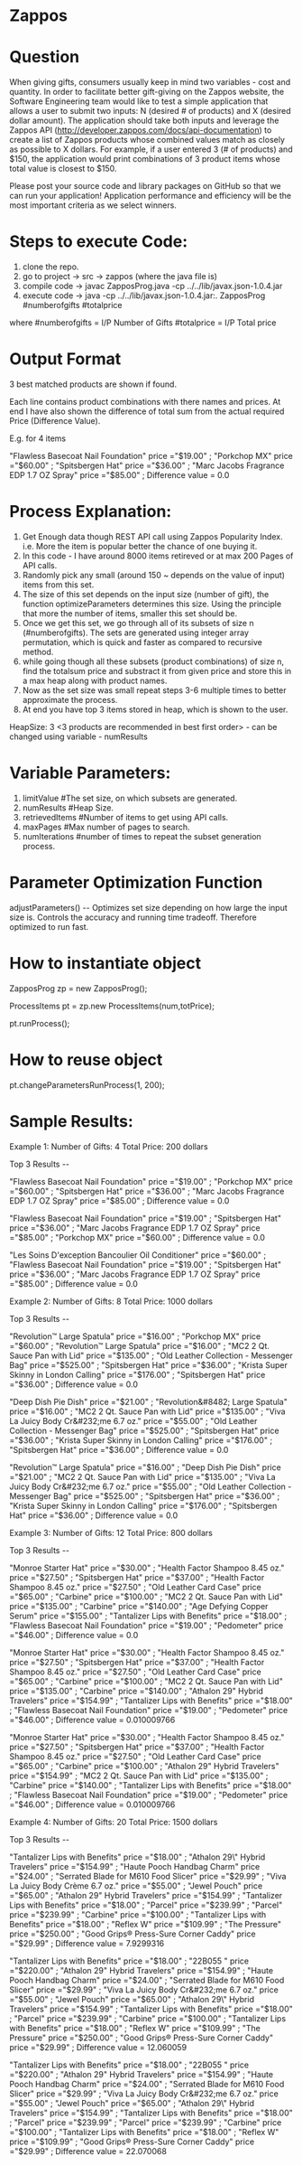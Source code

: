 Zappos
======
Question
========

When giving gifts, consumers usually keep in mind two variables - cost and quantity. In order to facilitate better gift-giving on the Zappos website, the Software Engineering team would like to test a simple application that allows a user to submit two inputs: N (desired # of products) and X (desired dollar amount). The application should take both inputs and leverage the Zappos API (http://developer.zappos.com/docs/api-documentation) to create a list of Zappos products whose combined values match as closely as possible to X dollars. For example, if a user entered 3 (# of products) and $150, the application would print combinations of 3 product items whose total value is closest to $150.

Please post your source code and library packages on GitHub so that we can run your application! Application performance and efficiency will be the most important criteria as we select winners.

Steps to execute Code:
============================================

1. clone the repo.
2. go to project -> src -> zappos (where the java file is)
3. compile code -> javac ZapposProg.java -cp ../../lib/javax.json-1.0.4.jar
4. execute code -> java -cp ../../lib/javax.json-1.0.4.jar:. ZapposProg #numberofgifts #totalprice

where #numberofgifts = I/P Number of Gifts
      #totalprice = I/P Total price
      

Output Format
============================================
3 best matched products are shown if found.

Each line contains product combinations with there names and prices. At end I have also shown the difference of total sum from the actual required Price (Difference Value).

E.g. for 4 items

"Flawless Basecoat Nail Foundation" price ="$19.00" ; "Porkchop MX" price ="$60.00" ; "Spitsbergen Hat" price ="$36.00" ; "Marc Jacobs Fragrance EDP 1.7 OZ Spray" price ="$85.00" ; 
Difference value = 0.0


Process Explanation:
============================================

1. Get Enough data though REST API call using Zappos Popularity Index. i.e. More the item is popular better the chance of one buying it.
2. In this code - I have around 8000 items retireved or at max 200 Pages of API calls.
3. Randomly pick any small (around 150 ~ depends on the value of input) items from this set.
4. The size of this set depends on the input size (number of gift), the function optimizeParameters determines this size. Using the principle that more the number of items, smaller this set should be.
5. Once we get this set, we go through all of its subsets of size n (#numberofgifts). The sets are generated using integer array permutation, which is quick and faster as compared to recursive method.
6. while going though all these subsets (product combinations) of size n, find the totalsum price and substract it from given price and store this in a max heap along with product names.
7. Now as the set size was small repeat steps 3-6 multiple times to better approximate the process.
8. At end you have top 3 items stored in heap, which is shown to the user.


HeapSize: 3 <3 products are recommended in best first order> - can be changed using variable - numResults



Variable Parameters:
============================================
1. limitValue      #The set size, on which subsets are generated.
2. numResults      #Heap Size.
3. retrievedItems  #Number of items to get using API calls.
4. maxPages        #Max number of pages to search.
5. numIterations   #number of times to repeat the subset generation process.



Parameter Optimization Function
============================================
adjustParameters() -- Optimizes set size depending on how large the input size is.
Controls the accuracy and running time tradeoff. Therefore optimized to run fast.


How to instantiate object
============================================
ZapposProg zp = new ZapposProg();

ProcessItems pt = zp.new ProcessItems(num,totPrice);

pt.runProcess();		


How to reuse object
============================================
pt.changeParametersRunProcess(1, 200);


Sample Results:
============================================

Example 1:
Number of Gifts: 4
Total Price: 200 dollars

Top 3 Results -- 

"Flawless Basecoat Nail Foundation" price ="$19.00" ; "Porkchop MX" price ="$60.00" ; "Spitsbergen Hat" price ="$36.00" ; "Marc Jacobs Fragrance EDP 1.7 OZ Spray" price ="$85.00" ; 
Difference value = 0.0

"Flawless Basecoat Nail Foundation" price ="$19.00" ; "Spitsbergen Hat" price ="$36.00" ; "Marc Jacobs Fragrance EDP 1.7 OZ Spray" price ="$85.00" ; "Porkchop MX" price ="$60.00" ; 
Difference value = 0.0

"Les Soins D'exception Bancoulier Oil Conditioner" price ="$60.00" ; "Flawless Basecoat Nail Foundation" price ="$19.00" ; "Spitsbergen Hat" price ="$36.00" ; "Marc Jacobs Fragrance EDP 1.7 OZ Spray" price ="$85.00" ; 
Difference value = 0.0



Example 2:
Number of Gifts: 8
Total Price: 1000 dollars

Top 3 Results -- 

"Revolution&#8482; Large Spatula" price ="$16.00" ; "Porkchop MX" price ="$60.00" ; "Revolution&#8482; Large Spatula" price ="$16.00" ; "MC2 2 Qt. Sauce Pan with Lid" price ="$135.00" ; "Old Leather Collection - Messenger Bag" price ="$525.00" ; "Spitsbergen Hat" price ="$36.00" ; "Krista Super Skinny in London Calling" price ="$176.00" ; "Spitsbergen Hat" price ="$36.00" ; 
Difference value = 0.0

"Deep Dish Pie Dish" price ="$21.00" ; "Revolution&#8482; Large Spatula" price ="$16.00" ; "MC2 2 Qt. Sauce Pan with Lid" price ="$135.00" ; "Viva La Juicy Body Cr&#232;me 6.7 oz." price ="$55.00" ; "Old Leather Collection - Messenger Bag" price ="$525.00" ; "Spitsbergen Hat" price ="$36.00" ; "Krista Super Skinny in London Calling" price ="$176.00" ; "Spitsbergen Hat" price ="$36.00" ; 
Difference value = 0.0

"Revolution&#8482; Large Spatula" price ="$16.00" ; "Deep Dish Pie Dish" price ="$21.00" ; "MC2 2 Qt. Sauce Pan with Lid" price ="$135.00" ; "Viva La Juicy Body Cr&#232;me 6.7 oz." price ="$55.00" ; "Old Leather Collection - Messenger Bag" price ="$525.00" ; "Spitsbergen Hat" price ="$36.00" ; "Krista Super Skinny in London Calling" price ="$176.00" ; "Spitsbergen Hat" price ="$36.00" ; 
Difference value = 0.0



Example 3:
Number of Gifts: 12
Total Price: 800 dollars

Top 3 Results -- 

"Monroe Starter Hat" price ="$30.00" ; "Health Factor Shampoo 8.45 oz." price ="$27.50" ; "Spitsbergen Hat" price ="$37.00" ; "Health Factor Shampoo 8.45 oz." price ="$27.50" ; "Old Leather Card Case" price ="$65.00" ; "Carbine" price ="$100.00" ; "MC2 2 Qt. Sauce Pan with Lid" price ="$135.00" ; "Carbine" price ="$140.00" ; "Age Defying Copper Serum" price ="$155.00" ; "Tantalizer Lips with Benefits" price ="$18.00" ; "Flawless Basecoat Nail Foundation" price ="$19.00" ; "Pedometer" price ="$46.00" ; 
Difference value = 0.0

"Monroe Starter Hat" price ="$30.00" ; "Health Factor Shampoo 8.45 oz." price ="$27.50" ; "Spitsbergen Hat" price ="$37.00" ; "Health Factor Shampoo 8.45 oz." price ="$27.50" ; "Old Leather Card Case" price ="$65.00" ; "Carbine" price ="$100.00" ; "MC2 2 Qt. Sauce Pan with Lid" price ="$135.00" ; "Carbine" price ="$140.00" ; "Athalon 29\" Hybrid Travelers" price ="$154.99" ; "Tantalizer Lips with Benefits" price ="$18.00" ; "Flawless Basecoat Nail Foundation" price ="$19.00" ; "Pedometer" price ="$46.00" ; 
Difference value = 0.010009766

"Monroe Starter Hat" price ="$30.00" ; "Health Factor Shampoo 8.45 oz." price ="$27.50" ; "Spitsbergen Hat" price ="$37.00" ; "Health Factor Shampoo 8.45 oz." price ="$27.50" ; "Old Leather Card Case" price ="$65.00" ; "Carbine" price ="$100.00" ; "Athalon 29\" Hybrid Travelers" price ="$154.99" ; "MC2 2 Qt. Sauce Pan with Lid" price ="$135.00" ; "Carbine" price ="$140.00" ; "Tantalizer Lips with Benefits" price ="$18.00" ; "Flawless Basecoat Nail Foundation" price ="$19.00" ; "Pedometer" price ="$46.00" ; 
Difference value = 0.010009766


Example 4:
Number of Gifts: 20
Total Price: 1500 dollars

Top 3 Results -- 

"Tantalizer Lips with Benefits" price ="$18.00" ; "Athalon 29\" Hybrid Travelers" price ="$154.99" ; "Haute Pooch Handbag Charm" price ="$24.00" ; "Serrated Blade for M610 Food Slicer" price ="$29.99" ; "Viva La Juicy Body Cr&#232;me 6.7 oz." price ="$55.00" ; "Jewel Pouch" price ="$65.00" ; "Athalon 29\" Hybrid Travelers" price ="$154.99" ; "Tantalizer Lips with Benefits" price ="$18.00" ; "Parcel" price ="$239.99" ; "Parcel" price ="$239.99" ; "Carbine" price ="$100.00" ; "Tantalizer Lips with Benefits" price ="$18.00" ; "Reflex W" price ="$109.99" ; "The Pressure" price ="$250.00" ; "Good Grips&#174; Press-Sure Corner Caddy" price ="$29.99" ; 
Difference value = 7.9299316

"Tantalizer Lips with Benefits" price ="$18.00" ; "22B055     " price ="$220.00" ; "Athalon 29\" Hybrid Travelers" price ="$154.99" ; "Haute Pooch Handbag Charm" price ="$24.00" ; "Serrated Blade for M610 Food Slicer" price ="$29.99" ; "Viva La Juicy Body Cr&#232;me 6.7 oz." price ="$55.00" ; "Jewel Pouch" price ="$65.00" ; "Athalon 29\" Hybrid Travelers" price ="$154.99" ; "Tantalizer Lips with Benefits" price ="$18.00" ; "Parcel" price ="$239.99" ; "Carbine" price ="$100.00" ; "Tantalizer Lips with Benefits" price ="$18.00" ; "Reflex W" price ="$109.99" ; "The Pressure" price ="$250.00" ; "Good Grips&#174; Press-Sure Corner Caddy" price ="$29.99" ; 
Difference value = 12.060059

"Tantalizer Lips with Benefits" price ="$18.00" ; "22B055     " price ="$220.00" ; "Athalon 29\" Hybrid Travelers" price ="$154.99" ; "Haute Pooch Handbag Charm" price ="$24.00" ; "Serrated Blade for M610 Food Slicer" price ="$29.99" ; "Viva La Juicy Body Cr&#232;me 6.7 oz." price ="$55.00" ; "Jewel Pouch" price ="$65.00" ; "Athalon 29\" Hybrid Travelers" price ="$154.99" ; "Tantalizer Lips with Benefits" price ="$18.00" ; "Parcel" price ="$239.99" ; "Parcel" price ="$239.99" ; "Carbine" price ="$100.00" ; "Tantalizer Lips with Benefits" price ="$18.00" ; "Reflex W" price ="$109.99" ; "Good Grips&#174; Press-Sure Corner Caddy" price ="$29.99" ; 
Difference value = 22.070068

